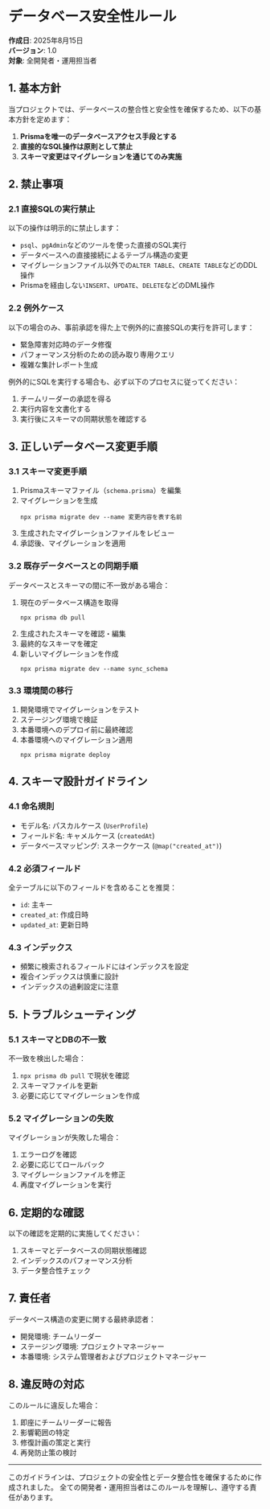 # データベース安全性ルール

**作成日**: 2025年8月15日  
**バージョン**: 1.0  
**対象**: 全開発者・運用担当者

## 1. 基本方針

当プロジェクトでは、データベースの整合性と安全性を確保するため、以下の基本方針を定めます：

1. **Prismaを唯一のデータベースアクセス手段とする**
2. **直接的なSQL操作は原則として禁止**
3. **スキーマ変更はマイグレーションを通じてのみ実施**

## 2. 禁止事項

### 2.1 直接SQLの実行禁止

以下の操作は明示的に禁止します：

- `psql`、`pgAdmin`などのツールを使った直接のSQL実行
- データベースへの直接接続によるテーブル構造の変更
- マイグレーションファイル以外での`ALTER TABLE`、`CREATE TABLE`などのDDL操作
- Prismaを経由しない`INSERT`、`UPDATE`、`DELETE`などのDML操作

### 2.2 例外ケース

以下の場合のみ、事前承認を得た上で例外的に直接SQLの実行を許可します：

- 緊急障害対応時のデータ修復
- パフォーマンス分析のための読み取り専用クエリ
- 複雑な集計レポート生成

例外的にSQLを実行する場合も、必ず以下のプロセスに従ってください：
1. チームリーダーの承認を得る
2. 実行内容を文書化する
3. 実行後にスキーマの同期状態を確認する

## 3. 正しいデータベース変更手順

### 3.1 スキーマ変更手順

1. Prismaスキーマファイル（`schema.prisma`）を編集
2. マイグレーションを生成
   ```
   npx prisma migrate dev --name 変更内容を表す名前
   ```
3. 生成されたマイグレーションファイルをレビュー
4. 承認後、マイグレーションを適用

### 3.2 既存データベースとの同期手順

データベースとスキーマの間に不一致がある場合：

1. 現在のデータベース構造を取得
   ```
   npx prisma db pull
   ```
2. 生成されたスキーマを確認・編集
3. 最終的なスキーマを確定
4. 新しいマイグレーションを作成
   ```
   npx prisma migrate dev --name sync_schema
   ```

### 3.3 環境間の移行

1. 開発環境でマイグレーションをテスト
2. ステージング環境で検証
3. 本番環境へのデプロイ前に最終確認
4. 本番環境へのマイグレーション適用
   ```
   npx prisma migrate deploy
   ```

## 4. スキーマ設計ガイドライン

### 4.1 命名規則

- モデル名: パスカルケース (`UserProfile`)
- フィールド名: キャメルケース (`createdAt`)
- データベースマッピング: スネークケース (`@map("created_at")`)

### 4.2 必須フィールド

全テーブルに以下のフィールドを含めることを推奨：

- `id`: 主キー
- `created_at`: 作成日時
- `updated_at`: 更新日時

### 4.3 インデックス

- 頻繁に検索されるフィールドにはインデックスを設定
- 複合インデックスは慎重に設計
- インデックスの過剰設定に注意

## 5. トラブルシューティング

### 5.1 スキーマとDBの不一致

不一致を検出した場合：

1. `npx prisma db pull` で現状を確認
2. スキーマファイルを更新
3. 必要に応じてマイグレーションを作成

### 5.2 マイグレーションの失敗

マイグレーションが失敗した場合：

1. エラーログを確認
2. 必要に応じてロールバック
3. マイグレーションファイルを修正
4. 再度マイグレーションを実行

## 6. 定期的な確認

以下の確認を定期的に実施してください：

1. スキーマとデータベースの同期状態確認
2. インデックスのパフォーマンス分析
3. データ整合性チェック

## 7. 責任者

データベース構造の変更に関する最終承認者：

- 開発環境: チームリーダー
- ステージング環境: プロジェクトマネージャー
- 本番環境: システム管理者およびプロジェクトマネージャー

## 8. 違反時の対応

このルールに違反した場合：

1. 即座にチームリーダーに報告
2. 影響範囲の特定
3. 修復計画の策定と実行
4. 再発防止策の検討

---

このガイドラインは、プロジェクトの安全性とデータ整合性を確保するために作成されました。
全ての開発者・運用担当者はこのルールを理解し、遵守する責任があります。